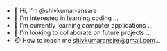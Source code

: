 - 👋 Hi, I’m @shivkumar-ansare
- 👀 I’m interested in learning coding ...
- 🌱 I’m currently learning computer applications ...
- 💞️ I’m looking to collaborate on future projects ...
- 📫 How to reach me shivkumaransire@gmail.com...

<!---
shivkumar-ansare/shivkumar-ansare is a ✨ special ✨ repository because its `README.md` (this file) appears on your GitHub profile.
You can click the Preview link to take a look at your changes.
--->
